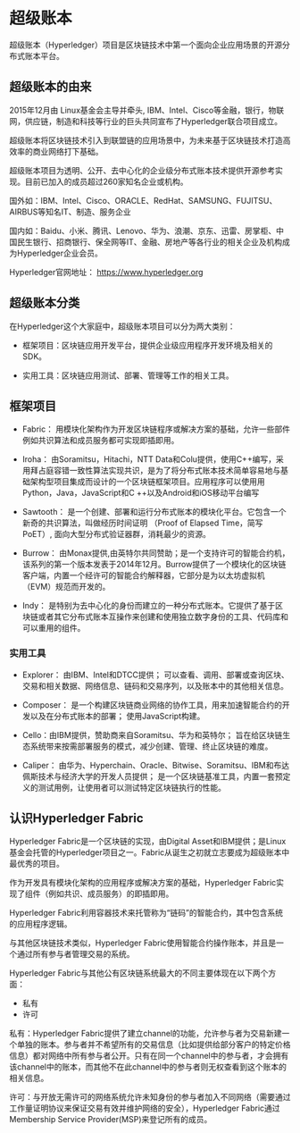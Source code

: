 # 超级账本

超级账本（Hyperledger）项目是区块链技术中第一个面向企业应用场景的开源分布式账本平台。
## 超级账本的由来


2015年12月由 Linux基金会主导并牵头, IBM、Intel、Cisco等金融，银行，物联网，供应链，制造和科技等行业的巨头共同宣布了Hyperledger联合项目成立。

超级账本将区块链技术引入到联盟链的应用场景中，为未来基于区块链技术打造高效率的商业网络打下基础。

超级账本项目为透明、公开、去中心化的企业级分布式账本技术提供开源参考实现。目前已加入的成员超过260家知名企业或机构。

国外如：IBM、Intel、Cisco、ORACLE、RedHat、SAMSUNG、FUJITSU、AIRBUS等知名IT、制造、服务企业

国内如：Baidu、小米、腾讯、Lenovo、华为、浪潮、京东、迅雷、房掌柜、中国民生银行、招商银行、保全网等IT、金融、房地产等各行业的相关企业及机构成为Hyperledger企业会员。

Hyperledger官网地址： https://www.hyperledger.org

## 超级账本分类
在Hyperledger这个大家庭中，超级账本项目可以分为两大类别：

- 框架项目：区块链应用开发平台，提供企业级应用程序开发环境及相关的SDK。

- 实用工具：区块链应用测试、部署、管理等工作的相关工具。

## 框架项目
* Fabric： 用模块化架构作为开发区块链程序或解决方案的基础，允许一些部件例如共识算法和成员服务都可实现即插即用。

* Iroha： 由Soramitsu，Hitachi，NTT Data和Colu提供，使用C++编写，采用拜占庭容错一致性算法实现共识，是为了将分布式账本技术简单容易地与基础架构型项目集成而设计的一个区块链框架项目。应用程序可以使用用Python，Java，JavaScript和C ++以及Android和iOS移动平台编写

* Sawtooth： 是一个创建、部署和运行分布式账本的模块化平台。它包含一个新奇的共识算法，叫做经历时间证明 （Proof of Elapsed Time，简写PoET）, 面向大型分布式验证器群，消耗最少的资源。

* Burrow： 由Monax提供,由英特尔共同赞助；是一个支持许可的智能合约机，该系列的第一个版本发表于2014年12月。Burrow提供了一个模块化的区块链客户端，内置一个经许可的智能合约解释器，它部分是为以太坊虚拟机（EVM）规范而开发的。

* Indy： 是特别为去中心化的身份而建立的一种分布式账本。它提供了基于区块链或者其它分布式账本互操作来创建和使用独立数字身份的工具、代码库和可以重用的组件。

### 实用工具
* Explorer： 由IBM、Intel和DTCC提供； 可以查看、调用、部署或查询区块、交易和相关数据、网络信息、链码和交易序列，以及账本中的其他相关信息。

* Composer： 是一个构建区块链商业网络的协作工具，用来加速智能合约的开发以及在分布式账本的部署； 使用JavaScript构建。

* Cello：由IBM提供，赞助商来自Soramitsu、华为和英特尔； 旨在给区块链生态系统带来按需部署服务的模式，减少创建、管理、终止区块链的难度。

* Caliper： 由华为、Hyperchain、Oracle、Bitwise、Soramitsu、IBM和布达佩斯技术与经济大学的开发人员提供； 是一个区块链基准工具，内置一套预定义的测试用例，让使用者可以测试特定区块链执行的性能。

## 认识Hyperledger Fabric
Hyperledger Fabric是一个区块链的实现，由Digital Asset和IBM提供；是Linux基金会托管的Hyperledger项目之一。Fabric从诞生之初就立志要成为超级账本中最优秀的项目。

作为开发具有模块化架构的应用程序或解决方案的基础，Hyperledger Fabric实现了组件（例如共识、成员服务）的即插即用。

Hyperledger Fabric利用容器技术来托管称为“链码”的智能合约，其中包含系统的应用程序逻辑。

与其他区块链技术类似，Hyperledger Fabric使用智能合约操作账本，并且是一个通过所有参与者管理交易的系统。

Hyperledger Fabric与其他公有区块链系统最大的不同主要体现在以下两个方面：

- 私有
- 许可

私有：Hyperledger Fabric提供了建立channel的功能，允许参与者为交易新建一个单独的账本。参与者并不希望所有的交易信息（比如提供给部分客户的特定价格信息）都对网络中所有参与者公开。只有在同一个channel中的参与者，才会拥有该channel中的账本，而其他不在此channel中的参与者则无权查看到这个账本的相关信息。

许可：与开放无需许可的网络系统允许未知身份的参与者加入不同网络（需要通过工作量证明协议来保证交易有效并维护网络的安全），Hyperledger Fabric通过Membership Service Provider(MSP)来登记所有的成员。
